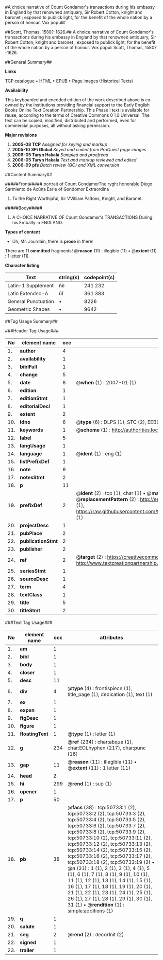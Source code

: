 #A choice narrative of Count Gondamor's transactions during his embassy in England by that renowned antiquary, Sir Robert Cotton, knight and baronet ; exposed to publick light, for the benefit of the whole nation by a person of honour. Vox populi#

##Scott, Thomas, 1580?-1626.##
A choice narrative of Count Gondamor's transactions during his embassy in England by that renowned antiquary, Sir Robert Cotton, knight and baronet ; exposed to publick light, for the benefit of the whole nation by a person of honour.
Vox populi
Scott, Thomas, 1580?-1626.

##General Summary##

**Links**

[TCP catalogue](http://www.ota.ox.ac.uk/tcp/)  • 
[HTML](http://tei.it.ox.ac.uk/tcp/Texts-HTML/free/A70/A70986.html)  • 
[EPUB](http://tei.it.ox.ac.uk/tcp/Texts-EPUB/free/A70/A70986.epub) • 
[Page images (Historical Texts)](https://data.historicaltexts.jisc.ac.uk/view?pubId=eebo-11907078e&pageId=eebo-11907078e-50733-1)

**Availability**

This keyboarded and encoded edition of the
	       work described above is co-owned by the institutions
	       providing financial support to the Early English Books
	       Online Text Creation Partnership. This Phase I text is
	       available for reuse, according to the terms of Creative
	       Commons 0 1.0 Universal. The text can be copied,
	       modified, distributed and performed, even for
	       commercial purposes, all without asking permission.

**Major revisions**

1. __2005-08__ __TCP__ *Assigned for keying and markup*
1. __2005-10__ __SPi Global__ *Keyed and coded from ProQuest page images*
1. __2006-05__ __Taryn Hakala__ *Sampled and proofread*
1. __2006-05__ __Taryn Hakala__ *Text and markup reviewed and edited*
1. __2006-09__ __pfs__ *Batch review (QC) and XML conversion*

##Content Summary##

#####Front#####
portrait of Count GondamorThe ryght honorable Diego Sarmiento de Acũna Earle of Gondomor Extraordina
1. To the Right Worſhipful, Sir VVilliam Paſtons, Knight, and Baronet.

#####Body#####

1. A CHOICE NARRATIVE OF Count Gondamor's TRANSACTIONS During his Embaſſy in ENGLAND.

**Types of content**

  * Oh, Mr. Jourdain, there is **prose** in there!

There are 11 **ommitted** fragments! 
 @__reason__ (11) : illegible (11)  •  @__extent__ (11) : 1 letter (11)

**Character listing**


|Text|string(s)|codepoint(s)|
|---|---|---|
|Latin-1 Supplement|ñè|241 232|
|Latin Extended-A|ũſ|361 383|
|General Punctuation|•|8226|
|Geometric Shapes|▪|9642|

##Tag Usage Summary##

###Header Tag Usage###

|No|element name|occ|attributes|
|---|---|---|---|
|1.|__author__|4||
|2.|__availability__|1||
|3.|__biblFull__|1||
|4.|__change__|5||
|5.|__date__|8| @__when__ (1) : 2007-01 (1)|
|6.|__edition__|1||
|7.|__editionStmt__|1||
|8.|__editorialDecl__|1||
|9.|__extent__|2||
|10.|__idno__|6| @__type__ (6) : DLPS (1), STC (2), EEBO-CITATION (1), OCLC (1), VID (1)|
|11.|__keywords__|1| @__scheme__ (1) : http://authorities.loc.gov/ (1)|
|12.|__label__|5||
|13.|__langUsage__|1||
|14.|__language__|1| @__ident__ (1) : eng (1)|
|15.|__listPrefixDef__|1||
|16.|__note__|9||
|17.|__notesStmt__|2||
|18.|__p__|11||
|19.|__prefixDef__|2| @__ident__ (2) : tcp (1), char (1)  •  @__matchPattern__ (2) : ([0-9\-]+):([0-9IVX]+) (1), (.+) (1)  •  @__replacementPattern__ (2) : http://eebo.chadwyck.com/downloadtiff?vid=$1&page=$2 (1), https://raw.githubusercontent.com/textcreationpartnership/Texts/master/tcpchars.xml#$1 (1)|
|20.|__projectDesc__|1||
|21.|__pubPlace__|2||
|22.|__publicationStmt__|2||
|23.|__publisher__|2||
|24.|__ref__|2| @__target__ (2) : https://creativecommons.org/publicdomain/zero/1.0/ (1), http://www.textcreationpartnership.org/docs/. (1)|
|25.|__seriesStmt__|1||
|26.|__sourceDesc__|1||
|27.|__term__|4||
|28.|__textClass__|1||
|29.|__title__|5||
|30.|__titleStmt__|2||


###Text Tag Usage###

|No|element name|occ|attributes|
|---|---|---|---|
|1.|__am__|1||
|2.|__bibl__|1||
|3.|__body__|1||
|4.|__closer__|1||
|5.|__desc__|11||
|6.|__div__|4| @__type__ (4) : frontispiece (1), title_page (1), dedication (1), text (1)|
|7.|__ex__|1||
|8.|__expan__|1||
|9.|__figDesc__|1||
|10.|__figure__|1||
|11.|__floatingText__|1| @__type__ (1) : letter (1)|
|12.|__g__|234| @__ref__ (234) : char:abque (1), char:EOLhyphen (217), char:punc (16)|
|13.|__gap__|11| @__reason__ (11) : illegible (11)  •  @__extent__ (11) : 1 letter (11)|
|14.|__head__|2||
|15.|__hi__|299| @__rend__ (1) : sup (1)|
|16.|__opener__|1||
|17.|__p__|50||
|18.|__pb__|38| @__facs__ (38) : tcp:50733:1 (2), tcp:50733:2 (2), tcp:50733:3 (2), tcp:50733:4 (2), tcp:50733:5 (2), tcp:50733:6 (2), tcp:50733:7 (2), tcp:50733:8 (2), tcp:50733:9 (2), tcp:50733:10 (2), tcp:50733:11 (2), tcp:50733:12 (2), tcp:50733:13 (2), tcp:50733:14 (2), tcp:50733:15 (2), tcp:50733:16 (2), tcp:50733:17 (2), tcp:50733:18 (2), tcp:50733:19 (2)  •  @__n__ (31) : 1 (1), 2 (1), 3 (1), 4 (1), 5 (1), 6 (1), 7 (1), 8 (1), 9 (1), 10 (1), 11 (1), 12 (1), 13 (1), 14 (1), 15 (1), 16 (1), 17 (1), 18 (1), 19 (1), 20 (1), 21 (1), 22 (1), 23 (1), 24 (1), 25 (1), 26 (1), 27 (1), 28 (1), 29 (1), 30 (1), 31 (1)  •  @__rendition__ (1) : simple:additions (1)|
|19.|__q__|1||
|20.|__salute__|1||
|21.|__seg__|2| @__rend__ (2) : decorInit (2)|
|22.|__signed__|1||
|23.|__trailer__|1||

